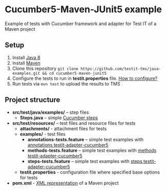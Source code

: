 # Cucumber5-Maven-JUnit5 example
Example of tests with Cucumber framework and adapter for Test IT of a Maven project

## Setup

1. Install [Java 8](https://www.oracle.com/java/technologies/javase/javase8-archive-downloads.html)
2. Install [Maven](https://maven.apache.org/download.cgi)
3. Clone this repository `git clone https://github.com/testit-tms/java-examples.git && cd cucumber5-maven-junit5`
4. Configure the tests to run in **testit.properties** file. [How to configure?](https://github.com/testit-tms/adapters-java/tree/main/testit-adapter-cucumber5#configuration)
5. Run tests via `mvn test` to upload the results to TMS

## Project structure

* **src/test/java/examples/** – step files
    * **Steps.java** – simple [Cucumber steps](https://docs.cucumber.io/docs/cucumber/api/?lang=java#steps)
* **src/test/resources/** – test files and resource files for tests
    * **attachments/** - attachment files for tests
    * **examples/** - test files
        * **annotations-tests.feature** – simple test examples with [annotations testit-adapter-cucumber5](https://github.com/testit-tms/adapters-java/tree/main/testit-adapter-cucumber5#tags)
        * **methods-tests.feature** – simple test examples with [methods testit-adapter-cucumber5](https://github.com/testit-tms/adapters-java/tree/main/testit-adapter-cucumber5#tags)
        * **steps-tests.feature** – simple test examples with [steps testit-adapter-cucumber5](https://github.com/testit-tms/adapters-java/tree/main/testit-adapter-cucumber5#tags)
    * **testit.properties** - configuration file where specified base options for tests
* **pom.xml** - [XML representation](https://maven.apache.org/pom.html) of a Maven project
